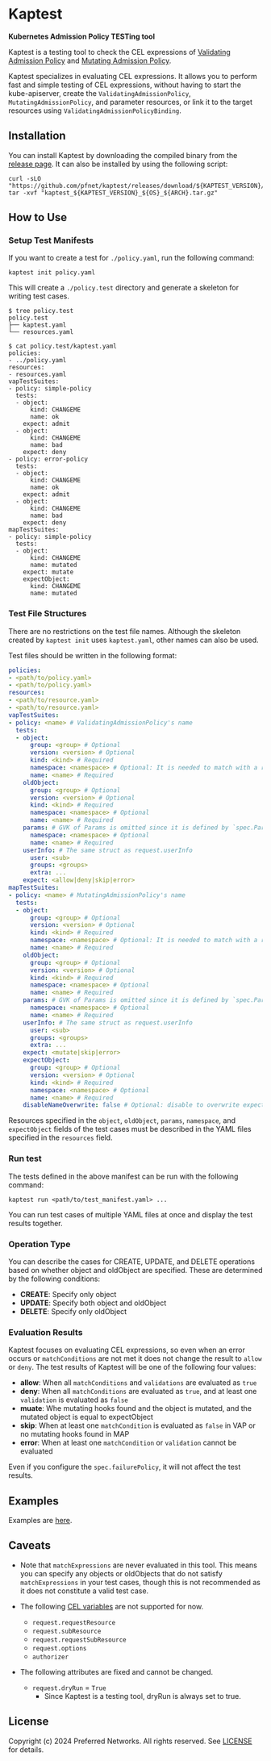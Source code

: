 # Kaptest

**Kubernetes Admission Policy TESTing tool**

Kaptest is a testing tool to check the CEL expressions of [Validating Admission Policy](https://kubernetes.io/docs/reference/access-authn-authz/validating-admission-policy/) and [Mutating Admission Policy](https://kubernetes.io/docs/reference/access-authn-authz/mutating-admission-policy/). 

Kaptest specializes in evaluating CEL expressions.
It allows you to perform fast and simple testing of CEL expressions,
without having to start the kube-apiserver, create the `ValidatingAdmissionPolicy`, `MutatingAdmissionPolicy`, and parameter resources, or link it to the target resources using `ValidatingAdmissionPolicyBinding`.

## Installation

You can install Kaptest by downloading the compiled binary from the [release page](https://github.com/pfnet/kaptest/releases). It can also be installed by using the following script:

```shell
curl -sLO "https://github.com/pfnet/kaptest/releases/download/${KAPTEST_VERSION}/kaptest_${KAPTEST_VERSION}_${OS}_${ARCH}.tar.gz"
tar -xvf "kaptest_${KAPTEST_VERSION}_${OS}_${ARCH}.tar.gz"
```

## How to Use

### Setup Test Manifests

If you want to create a test for `./policy.yaml`, run the following command:

```shell
kaptest init policy.yaml
```

This will create a `./policy.test` directory and generate a skeleton for writing test cases.

```shell
$ tree policy.test
policy.test
├── kaptest.yaml
└── resources.yaml

$ cat policy.test/kaptest.yaml
policies:
- ../policy.yaml
resources:
- resources.yaml
vapTestSuites:
- policy: simple-policy
  tests:
  - object:
      kind: CHANGEME
      name: ok
    expect: admit
  - object:
      kind: CHANGEME
      name: bad
    expect: deny
- policy: error-policy
  tests:
  - object:
      kind: CHANGEME
      name: ok
    expect: admit
  - object:
      kind: CHANGEME
      name: bad
    expect: deny
mapTestSuites:
- policy: simple-policy
  tests:
  - object:
      kind: CHANGEME
      name: mutated
    expect: mutate
    expectObject:
      kind: CHANGEME
      name: mutated
```

### Test File Structures

There are no restrictions on the test file names. Although the skeleton created by `kaptest init` uses `kaptest.yaml`, other names can also be used.

Test files should be written in the following format:

```yaml
policies:
- <path/to/policy.yaml>
- <path/to/policy.yaml>
resources:
- <path/to/resource.yaml>
- <path/to/resource.yaml>
vapTestSuites:
- policy: <name> # ValidatingAdmissionPolicy's name
  tests:
  - object:
      group: <group> # Optional
      version: <version> # Optional
      kind: <kind> # Required
      namespace: <namespace> # Optional: It is needed to match with a resource whose namespace is set.
      name: <name> # Required
    oldObject:
      group: <group> # Optional
      version: <version> # Optional
      kind: <kind> # Required
      namespace: <namespace> # Optional
      name: <name> # Required
    params: # GVK of Params is omitted since it is defined by `spec.ParamKind` field in ValidatingAdmissionPolicy
      namespace: <namespace> # Optional
      name: <name> # Required
    userInfo: # The same struct as request.userInfo
      user: <sub>
      groups: <groups>
      extra: ...
    expect: <allow|deny|skip|error>
mapTestSuites:
- policy: <name> # MutatingAdmissionPolicy's name
  tests:
  - object:
      group: <group> # Optional
      version: <version> # Optional
      kind: <kind> # Required
      namespace: <namespace> # Optional: It is needed to match with a resource whose namespace is set.
      name: <name> # Required
    oldObject:
      group: <group> # Optional
      version: <version> # Optional
      kind: <kind> # Required
      namespace: <namespace> # Optional
      name: <name> # Required
    params: # GVK of Params is omitted since it is defined by `spec.ParamKind` field in ValidatingAdmissionPolicy
      namespace: <namespace> # Optional
      name: <name> # Required
    userInfo: # The same struct as request.userInfo
      user: <sub>
      groups: <groups>
      extra: ...
    expect: <mutate|skip|error>
    expectObject:
      group: <group> # Optional
      version: <version> # Optional
      kind: <kind> # Required
      namespace: <namespace> # Optional
      name: <name> # Required
    disableNameOverwrite: false # Optional: disable to overwrite expectObject's name with object's name
```

Resources specified in the `object`, `oldObject`, `params`, `namespace`, and `expectObject` fields of the test cases must be described in the YAML files specified in the `resources` field.

### Run test

The tests defined in the above manifest can be run with the following command:

```shell
kaptest run <path/to/test_manifest.yaml> ...
```

You can run test cases of multiple YAML files at once and display the test results together.

### Operation Type

You can describe the cases for CREATE, UPDATE, and DELETE operations based on whether object and oldObject are specified. These are determined by the following conditions:

- **CREATE**: Specify only object
- **UPDATE**: Specify both object and oldObject
- **DELETE**: Specify only oldObject

### Evaluation Results

Kaptest focuses on evaluating CEL expressions, so even when an error occurs or `matchConditions` are not met it does not change the result to `allow` or `deny`. The test results of Kaptest will be one of the following four values:

- **allow**: When all `matchConditions` and `validations` are evaluated as `true`
- **deny**: When all `matchConditions` are evaluated as `true`, and at least one `validation` is evaluated as `false`
- **muate**: Whe mutating hooks found and the object is mutated, and the mutated object is equal to expectObject 
- **skip**: When at least one `matchCondition` is evaluated as `false` in VAP or no mutating hooks found in MAP
- **error**: When at least one `matchCondition` or `validation` cannot be evaluated

Even if you configure the `spec.failurePolicy`, it will not affect the test results.

## Examples

Examples are [here](./examples/).

## Caveats

- Note that `matchExpressions` are never evaluated in this tool. This means you can specify any objects or oldObjects that do not satisfy `matchExpressions` in your test cases, though this is not recommended as it does not constitute a valid test case.


- The following [CEL variables](https://kubernetes.io/docs/reference/access-authn-authz/validating-admission-policy/#validation-expression) are not supported for now.

  - `request.requestResource`
  - `request.subResource`
  - `request.requestSubResource`
  - `request.options`
  - `authorizer`

- The following attributes are fixed and cannot be changed.

  - `request.dryRun` = `True`
    - Since Kaptest is a testing tool, dryRun is always set to true.

## License

Copyright (c) 2024 Preferred Networks. All rights reserved. See [LICENSE](./LICENSE) for details.
